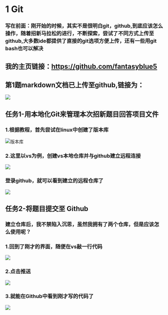 # 1 Git
### 写在前面：刚开始的时候，其实不是很明白git，github,到底应该怎么操作，随着招新马拉松的进行，不断探索，尝试了不同方式上传至github,大多数ide都提供了直接的git选项方便上传，还有一些用git bash也可以解决
## 我的主页链接：https://github.com/fantasyblue5
## 第1题markdown文档已上传至github,链接为：
![](https://cdn.jsdelivr.net/gh/fantasyblue5/Jotang-img@main/img/gitpage.png)
## 任务1-用本地化Git来管理本次招新题目回答项目文件
###
### 1.根据教程，首先尝试在linux中创建了版本库
![版本库](https://cdn.jsdelivr.net/gh/fantasyblue5/Jotang-img@main/img/git1.jpg)
### 2.这里以vs为例，创建vs本地仓库并与github建立远程连接
![](https://cdn.jsdelivr.net/gh/fantasyblue5/Jotang-img@main/img/repo1.png)
### 登录github，就可以看到建立的远程仓库了
![](https://cdn.jsdelivr.net/gh/fantasyblue5/Jotang-img@main/img/repo2.png)



## 任务2-将题目提交至 Github
### 建立仓库后，我不禁陷入沉思，虽然我拥有了两个仓库，但是应该怎么使用呢？
### 1.回到了刚才的界面，随便在vs敲一行代码
![](https://cdn.jsdelivr.net/gh/fantasyblue5/Jotang-img@main/img/QQ图片20220911202931.png)
### 2.点击推送
![](https://cdn.jsdelivr.net/gh/fantasyblue5/Jotang-img@main/img/QQ图片20220911202900.png)
### 3.就能在Github中看到刚才写的代码了
![](https://cdn.jsdelivr.net/gh/fantasyblue5/Jotang-img@main/img/QQ图片20220911202938.png)

